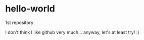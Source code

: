 # hello-world
1st repository

I don't think I like github very much...
anyway, let's at least try! :)
